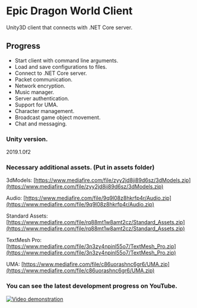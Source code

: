 # Epic Dragon World Client
Unity3D client that connects with .NET Core server.

## Progress
- Start client with command line arguments.
- Load and save configurations to files.
- Connect to .NET Core server.
- Packet communication.
- Network encryption.
- Music manager.
- Server authentication.
- Support for UMA.
- Character management.
- Broadcast game object movement.
- Chat and messaging.

### Unity version.
2019.1.0f2

### Necessary additional assets. (Put in assets folder)
3dModels: [https://www.mediafire.com/file/zyy2jd8ji89d6sz/3dModels.zip](https://www.mediafire.com/file/zyy2jd8ji89d6sz/3dModels.zip)

Audio: [https://www.mediafire.com/file/9q9l08z8hkrfp4r/Audio.zip](https://www.mediafire.com/file/9q9l08z8hkrfp4r/Audio.zip)

Standard Assets: [https://www.mediafire.com/file/rq88mt1w8amt2cz/Standard_Assets.zip](https://www.mediafire.com/file/rq88mt1w8amt2cz/Standard_Assets.zip)

TextMesh Pro: [https://www.mediafire.com/file/3n3zy4npinl55o7/TextMesh_Pro.zip](https://www.mediafire.com/file/3n3zy4npinl55o7/TextMesh_Pro.zip)

UMA: [https://www.mediafire.com/file/c86uorashnc6gr6/UMA.zip](https://www.mediafire.com/file/c86uorashnc6gr6/UMA.zip)


### You can see the latest development progress on YouTube.
[![Video demonstration](https://img.youtube.com/vi/ZnFbbdPDezw/0.jpg)](https://www.youtube.com/watch?v=ZnFbbdPDezw&list=PLNuit1aMUWTDRll1MGF7Cqn_lX-BqKpZn&index=4)
